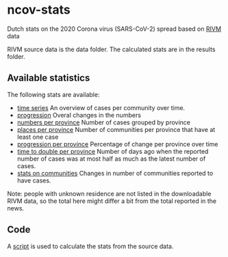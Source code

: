# ncov-stats
Dutch stats on the 2020 Corona virus (SARS-CoV-2) spread based on [RIVM](https://www.rivm.nl/) data

RIVM source data is the data folder.
The calculated stats are in the results folder.

## Available statistics
The following stats are available:
* [time series](results/timeseries.csv) An overview of cases per community over time.
* [progression](results/progression.csv) Overal changes in the numbers
* [numbers per province](results/numbersPerProvince.csv) Number of cases grouped by province
* [places per province](results/placesPerProvince.csv) Number of communities per province that have at least one case
* [progression per province](results/progressionPerProvince.csv) Percentage of change per province over time
* [time to double per province](results/time2doublePerProvince.csv) Number of days ago when the reported number of cases was at most half as much as the latest number of cases.
* [stats on communities](results/stats.csv) Changes in number of communities reported to have cases.

Note: people with unknown residence are not listed in the downloadable RIVM data, so the total here might differ a bit from the total reported in the news. 

## Code
A [script](timeSeries.js) is used to calculate the stats from the source data. 
